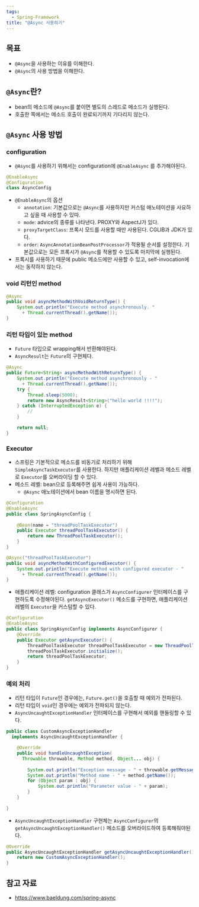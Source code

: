 ```yaml
---
tags:
  - Spring-Framework
title: "@Async 사용하기"
---
```



## 목표

- `@Async`을 사용하는 이유를 이해한다.
- `@Async`의 사용 방법을 이해한다.

## `@Async`란?

- bean의 메소드에 `@Async`를 붙이면 별도의 스레드로 메소드가 실행된다.
- 호출한 쪽에서는 메소드 호출이 완료되기까지 기다리지 않는다.

## `@Async` 사용 방법

### configuration

- `@Async`를 사용하기 위해서는 configuration에 `@EnableAsync` 를 추가해야된다.

```kotlin
@EnableAsync  
@Configuration  
class AsyncConfig
```

- `@EnableAsync`의 옵션
	- `annotation`: 기본값으로는 `@Async`를 사용하지만 커스텀 애노테이션을 사요하고 싶을 때 사용할 수 있따.
	- `mode`: advice의 종류를 나타낸다. PROXY와 AspectJ가 있다.
	- `proxyTargetClass`: 프록시 모드를 사용할 때만 사용된다. CGLIB과 JDK가 있다.
	- `order`: `AsyncAnnotationBeanPostProcessor`가 적용될 순서를 설정한다. 기본값으로는 모든 프록시가 `@Async`를 적용할 수 있도록 마지막에 실행된다.
- 프록시를 사용하기 때문에 public 메소드에만 사용할 수 있고, self-invocation에서는 동작하지 않는다.

### void 리턴인 method

```java
@Async
public void asyncMethodWithVoidReturnType() {
    System.out.println("Execute method asynchronously. " 
      + Thread.currentThread().getName());
}
```

### 리턴 타입이 있는 method

- `Future` 타입으로 wrapping해서 반환해야된다.
- `AsyncResult`는 `Future`의 구현체다.

```java
@Async
public Future<String> asyncMethodWithReturnType() {
    System.out.println("Execute method asynchronously - " 
      + Thread.currentThread().getName());
    try {
        Thread.sleep(5000);
        return new AsyncResult<String>("hello world !!!!");
    } catch (InterruptedException e) {
        //
    }

    return null;
}
```

### Executor

- 스프링은 기본적으로 메소드를 비동기로 처리하기 위해 `SimpleAsyncTaskExecutor`를 사용한다. 하지만 애플리케이션 레벨과 메소드 레벨로 `Executor`를 오버라이딩 할 수 있다.
- 메소드 레벨: bean으로 등록해주면 쉽게 사용이 가능하다.
	- `@Async` 애노테이션에서 bean 이름을 명시하면 된다.

```java
@Configuration
@EnableAsync
public class SpringAsyncConfig {
    
    @Bean(name = "threadPoolTaskExecutor")
    public Executor threadPoolTaskExecutor() {
        return new ThreadPoolTaskExecutor();
    }
}
```

```java
@Async("threadPoolTaskExecutor")
public void asyncMethodWithConfiguredExecutor() {
    System.out.println("Execute method with configured executor - "
      + Thread.currentThread().getName());
}
```

- 애플리케이션 레벨: configuration 클래스가 `AsyncConfigurer` 인터페이스를 구현하도록 수정해야된다. `getAsyncExecutor()` 메소드를 구현하면, 애플리케이션 레벨의 `Executor`을 커스텀할 수 있다.

```java
@Configuration
@EnableAsync
public class SpringAsyncConfig implements AsyncConfigurer {
	@Override 
	public Executor getAsyncExecutor() { 
		ThreadPoolTaskExecutor threadPoolTaskExecutor = new ThreadPoolTaskExecutor(); 
		threadPoolTaskExecutor.initialize(); 
		return threadPoolTaskExecutor; 
	}
}
```

### 예외 처리

- 리턴 타입이 `Future`인 경우에는, `Future.get()`을 호출할 때 예외가 전파된다.
- 리턴 타입이 `void`인 경우에는 예외가 전파되지 않는다.
- `AsyncUncaughtExceptionHandler` 인터페이스를 구현해서 예외를 핸들링할 수 있다.

```java
public class CustomAsyncExceptionHandler
  implements AsyncUncaughtExceptionHandler {

    @Override
    public void handleUncaughtException(
      Throwable throwable, Method method, Object... obj) {
 
        System.out.println("Exception message - " + throwable.getMessage());
        System.out.println("Method name - " + method.getName());
        for (Object param : obj) {
            System.out.println("Parameter value - " + param);
        }
    }
    
}
```

- `AsyncUncaughtExceptionHandler` 구현체는 `AsyncConfigurer`의 `getAsyncUncaughtExceptionHandler()` 메소드를 오버라이드하여 등록해줘야된다.

```java
@Override
public AsyncUncaughtExceptionHandler getAsyncUncaughtExceptionHandler() {
    return new CustomAsyncExceptionHandler();
}
```

## 참고 자료

- https://www.baeldung.com/spring-async
